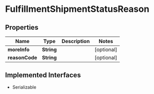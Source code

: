 

# FulfillmentShipmentStatusReason


## Properties

| Name | Type | Description | Notes |
|------------ | ------------- | ------------- | -------------|
|**moreInfo** | **String** |  |  [optional] |
|**reasonCode** | **String** |  |  [optional] |


## Implemented Interfaces

* Serializable


